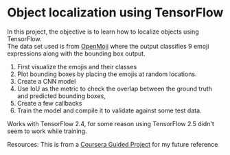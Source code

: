 # Object localization using TensorFlow

In this project, the objective is to learn how to localize objects using TensorFlow.  
The data set used is from [OpenMoji](https://openmoji.org/) where the output classifies 9 emoji expressions along with the bounding box output.

1. First visualize the emojis and their classes
2. Plot bounding boxes by placing the emojis at random locations.
3. Create a CNN model 
4. Use IoU as the metric to check the overlap between the ground truth and predicted bounding boxes,
5. Create a few callbacks
6. Train the model and compile it to validate against some test data.

Works with TensorFlow 2.4, for some reason using TensorFlow 2.5 didn't seem to work while training.

Resources: This is from a [Coursera Guided Project](https://www.coursera.org/learn/object-localization-tensorflow/home/welcome) for my future reference




